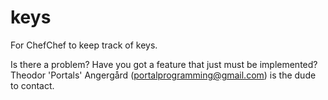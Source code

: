 # keys

For ChefChef to keep track of keys. 

Is there a problem? Have you got a feature that just must be implemented? Theodor 'Portals' Angergård (portalprogramming@gmail.com) is the dude to contact. 
